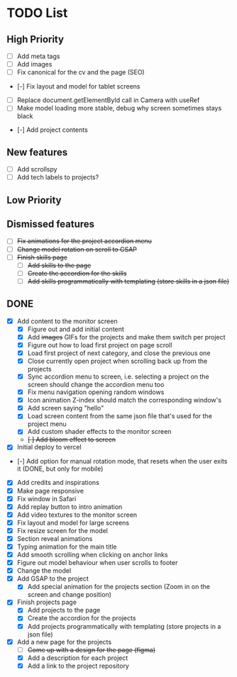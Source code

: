 # TODO List

## High Priority

- [ ] Add meta tags
- [ ] Add images
- [ ] Fix canonical for the cv and the page (SEO)
- [-] Fix layout and model for tablet screens
- [ ] Replace document.getElementById call in Camera with useRef
- [ ] Make model loading more stable, debug why screen sometimes stays black
- [-] Add project contents

## New features

- [ ] Add scrollspy
- [ ] Add tech labels to projects?

## Low Priority

## Dismissed features

- [ ] ~~Fix animations for the project accordion menu~~
- [ ] ~~Change model rotation on scroll to GSAP~~
- [ ] ~~Finish skills page~~
    - [ ] ~~Add skills to the page~~
    - [ ] ~~Create the accordion for the skills~~
    - [ ] ~~Add skills programmatically with templating (store skills in a json file)~~

## DONE

- [x] Add content to the monitor screen
  - [x] Figure out and add initial content
  - [x] Add ~~images~~ GIFs for the projects and make them switch per project
  - [x] Figure out how to load first project on page scroll
  - [x] Load first project of next category, and close the previous one
  - [x] Close currently open project when scrolling back up from the projects
  - [x] Sync accordion menu to screen, i.e. selecting a project on the screen should change the accordion menu too
  - [x] Fix menu navigation opening random windows
  - [x] Icon animation Z-index should match the corresponding window's
  - [x] Add screen saying "hello"
  - [x] Load screen content from the same json file that's used for the project menu
  - [x] Add custom shader effects to the monitor screen
  - ~~[ ] Add bloom effect to screen~~
- [x] Initial deploy to vercel
- [-] Add option for manual rotation mode, that resets when the user exits it (DONE, but only for mobile)
- [x] Add credits and inspirations
- [x] Make page responsive
- [x] Fix window in Safari
- [x] Add replay button to intro animation
- [x] Add video textures to the monitor screen
- [x] Fix layout and model for large screens
- [x] Fix resize screen for the model
- [x] Section reveal animations
- [x] Typing animation for the main title
- [x] Add smooth scrolling when clicking on anchor links
- [x] Figure out model behaviour when user scrolls to footer
- [x] Change the model
- [x] Add GSAP to the project
    - [x] Add special animation for the projects section (Zoom in on the screen and change position)
- [x] Finish projects page
    - [x] Add projects to the page
    - [x] Create the accordion for the projects
    - [x] Add projects programmatically with templating (store projects in a json file)
- [x] Add a new page for the projects
    - [ ] ~~Come up with a design for the page (figma)~~
    - [x] Add a description for each project
    - [x] Add a link to the project repository
